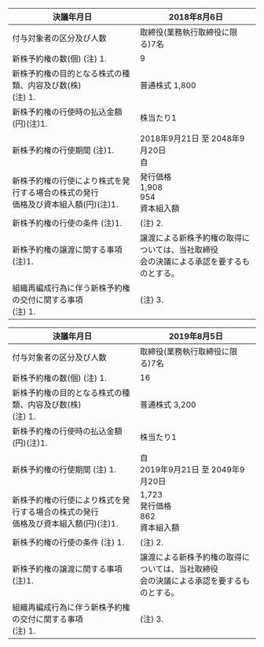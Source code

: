 | 決議年月日                                           | 2018年8月6日                                       |
|-------------------------------------------------|-------------------------------------------------|
| 付与対象者の区分及び人数                                    | 取締役(業務執行取締役に限る)7名                               |
| 新株予約権の数(個) (注) 1.                               | 9                                               |
| 新株予約権の目的となる株式の種類、内容及び数(株)<br>(注) 1.             | 普通株式 1,800                                      |
| 新株予約権の行使時の払込金額(円)(注)1.                          | 株当たり1                                           |
| 新株予約権の行使期間 (注)1.                                | 2018年9月21日 至 2048年9月20日<br>自                    |
| 新株予約権の行使により株式を発行する場合の株式の発行<br>価格及び資本組入額(円)(注)1. | 発行価格<br>1,908<br>954<br>資本組入額                   |
| 新株予約権の行使の条件 (注)1.                               | (注) 2.                                          |
| 新株予約権の譲渡に関する事項 (注)1.                            | 譲渡による新株予約権の取得については、当社取締役<br>会の決議による承認を要するものとする。 |
| 組織再編成行為に伴う新株予約権の交付に関する事項<br>(注) 1.              | (注) 3.                                          |

| 決議年月日                                           | 2019年8月5日                                       |
|-------------------------------------------------|-------------------------------------------------|
| 付与対象者の区分及び人数                                    | 取締役(業務執行取締役に限る)7名                               |
| 新株予約権の数(個) (注) 1.                               | 16                                              |
| 新株予約権の目的となる株式の種類、内容及び数(株)<br>(注) 1.             | 普通株式 3,200                                      |
| 新株予約権の行使時の払込金額(円)(注)1.                          | 株当たり1                                           |
| 新株予約権の行使期間 (注) 1.                               | 自<br>2019年9月21日 至 2049年9月20日                    |
| 新株予約権の行使により株式を発行する場合の株式の発行<br>価格及び資本組入額(円)(注)1. | 1,723<br>発行価格<br>862<br>資本組入額                   |
| 新株予約権の行使の条件 (注) 1.                              | (注) 2.                                          |
| 新株予約権の譲渡に関する事項 (注)1.                            | 譲渡による新株予約権の取得については、当社取締役<br>会の決議による承認を要するものとする。 |
| 組織再編成行為に伴う新株予約権の交付に関する事項<br>(注) 1.              | (注) 3.                                          |